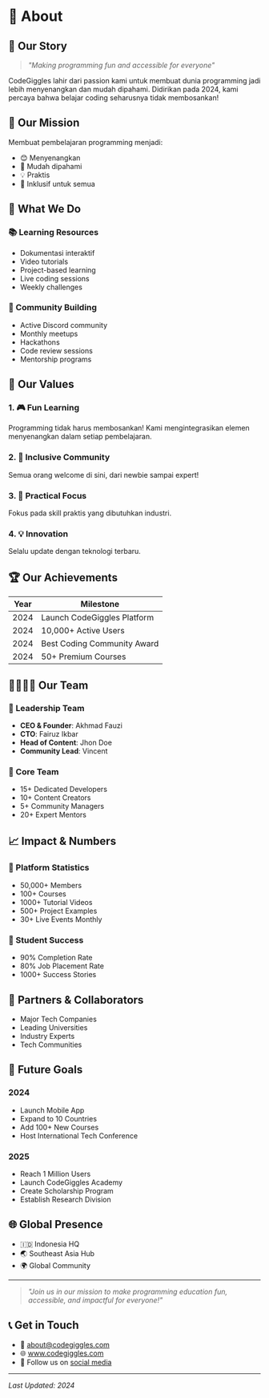 # 🚀 About

## 🌟 Our Story

> *"Making programming fun and accessible for everyone"*

CodeGiggles lahir dari passion kami untuk membuat dunia programming jadi lebih menyenangkan dan mudah dipahami. Didirikan pada 2024, kami percaya bahwa belajar coding seharusnya tidak membosankan!

## 💫 Our Mission
Membuat pembelajaran programming menjadi:
* 😊 Menyenangkan
* 🎯 Mudah dipahami
* 💡 Praktis
* 🤝 Inklusif untuk semua

## 🎯 What We Do

### 📚 Learning Resources
* Dokumentasi interaktif
* Video tutorials
* Project-based learning
* Live coding sessions
* Weekly challenges

### 👥 Community Building
* Active Discord community
* Monthly meetups
* Hackathons
* Code review sessions
* Mentorship programs

## 🌈 Our Values

### 1. 🎮 Fun Learning
Programming tidak harus membosankan! Kami mengintegrasikan elemen menyenangkan dalam setiap pembelajaran.

### 2. 🤝 Inclusive Community
Semua orang welcome di sini, dari newbie sampai expert!

### 3. 🎯 Practical Focus
Fokus pada skill praktis yang dibutuhkan industri.

### 4. 💡 Innovation
Selalu update dengan teknologi terbaru.

## 🏆 Our Achievements

| Year | Milestone |
|------|-----------|
| 2024 | Launch CodeGiggles Platform |
| 2024 | 10,000+ Active Users |
| 2024 | Best Coding Community Award |
| 2024 | 50+ Premium Courses |

## 👨‍👩‍👧‍👦 Our Team

### 🎨 Leadership Team
* **CEO & Founder**: Akhmad Fauzi
* **CTO**: Fairuz Ikbar
* **Head of Content**: Jhon Doe
* **Community Lead**: Vincent

### 🚀 Core Team
* 15+ Dedicated Developers
* 10+ Content Creators
* 5+ Community Managers
* 20+ Expert Mentors

## 📈 Impact & Numbers

### 🌟 Platform Statistics
* 50,000+ Members
* 100+ Courses
* 1000+ Tutorial Videos
* 500+ Project Examples
* 30+ Live Events Monthly

### 💪 Student Success
* 90% Completion Rate
* 80% Job Placement Rate
* 1000+ Success Stories

## 🤝 Partners & Collaborators
* Major Tech Companies
* Leading Universities
* Industry Experts
* Tech Communities

## 🎯 Future Goals

### 2024
* Launch Mobile App
* Expand to 10 Countries
* Add 100+ New Courses
* Host International Tech Conference

### 2025
* Reach 1 Million Users
* Launch CodeGiggles Academy
* Create Scholarship Program
* Establish Research Division

## 🌐 Global Presence
* 🇮🇩 Indonesia HQ
* 🌏 Southeast Asia Hub
* 🌍 Global Community

---

> *"Join us in our mission to make programming education fun, accessible, and impactful for everyone!"*

## 📞 Get in Touch
* 📧 about@codegiggles.com
* 🌐 www.codegiggles.com
* 📱 Follow us on [social media](#)

---
*Last Updated: 2024*